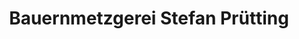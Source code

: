 ---
title: "Bauernmetzgerei Stefan Prütting"
url: /brand/bauernmetzgerei-stefan-pruetting/
shop: Metzgerei
---